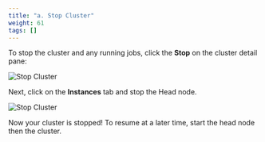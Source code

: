 ```yaml
---
title: "a. Stop Cluster"
weight: 61
tags: []
---
```


To stop the cluster and any running jobs, click the **Stop** on the cluster detail pane:

![Stop Cluster](/images/pcluster/pcmanager-stop.png)

Next, click on the **Instances** tab and stop the Head node.

![Stop Cluster](/images/pcluster/pcmanager-stop-headnode.png)

Now your cluster is stopped! To resume at a later time, start the head node then the cluster.